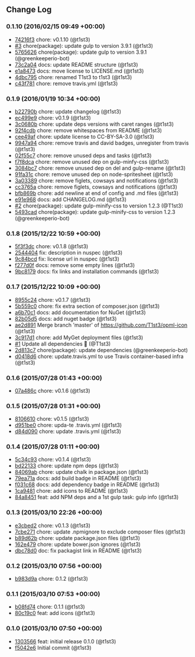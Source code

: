 ## Change Log

### 0.1.10 (2016/02/15 09:49 +00:00)
- [74216f3](https://github.com/legacy-icons/opml-icon/commit/74216f3367b97fcd0e97ee3204df9d65a42e2b19) chore: v0.1.10 (@t1st3)
- [#3](https://github.com/legacy-icons/opml-icon/pull/3) chore(package): update gulp to version 3.9.1 (@t1st3)
- [5765626](https://github.com/legacy-icons/opml-icon/commit/5765626f4a01d1839778eba7d0cb84b0e18ffee1) chore(package): update gulp to version 3.9.1 (@greenkeeperio-bot)
- [73c2a04](https://github.com/legacy-icons/opml-icon/commit/73c2a0416052de2cb43eaf28883d2dfe1a3dcdb7) docs: update README structure (@t1st3)
- [e1a8473](https://github.com/legacy-icons/opml-icon/commit/e1a847367ef9736a14c8df1aca70e1115baf78b8) docs: move license to LICENSE.md (@t1st3)
- [4dbc795](https://github.com/legacy-icons/opml-icon/commit/4dbc795a5aa0857fbc2ed39d6eab5cb1ef4d041c) chore: renamed T1st3 to t1st3 (@t1st3)
- [c43f781](https://github.com/legacy-icons/opml-icon/commit/c43f78145ba96969f75fa64017244905dbf075ae) chore: remove travis.yml (@t1st3)

### 0.1.9 (2016/01/19 10:34 +00:00)
- [b22790b](https://github.com/legacy-icons/opml-icon/commit/b22790ba0db6ea2588d85c7052101582d6a181cb) chore: update changelog (@t1st3)
- [ec499e9](https://github.com/legacy-icons/opml-icon/commit/ec499e96b25a71fe83c66cc1ce638e0ee3b56908) chore: v0.1.9 (@t1st3)
- [3c0680b](https://github.com/legacy-icons/opml-icon/commit/3c0680bb16b2474c8e94cbd5c18b074814316edc) chore: update deps versions with caret ranges (@t1st3)
- [92f4cdb](https://github.com/legacy-icons/opml-icon/commit/92f4cdb65eae8e49adf15143e59bd55ea9a38fc4) chore: remove whitespaces from README (@t1st3)
- [cee49af](https://github.com/legacy-icons/opml-icon/commit/cee49afeb7ed9bf8746b6e1e17c71368290e5a81) chore: update license to CC-BY-SA-3.0 (@t1st3)
- [9947a94](https://github.com/legacy-icons/opml-icon/commit/9947a94ad82404dc66a2a2ffa2cb66d0d0ef8343) chore: remove travis and david badges, unregister from travis (@t1st3)
- [02f55c7](https://github.com/legacy-icons/opml-icon/commit/02f55c72ec3b50cd546b30b895dc5708b947276a) chore: remove unused deps and tasks (@t1st3)
- [f7f8dca](https://github.com/legacy-icons/opml-icon/commit/f7f8dcac4c7ffba2a238cafeaac55c154b3e1dc3) chore: remove unused dep on gulp-minfy-css (@t1st3)
- [3084bc7](https://github.com/legacy-icons/opml-icon/commit/3084bc7b2889bf5b4ddf5a84297ecb27d8eac353) chore: remove unused dep on del and gulp-rename (@t1st3)
- [91fa31c](https://github.com/legacy-icons/opml-icon/commit/91fa31cc43e7b2f459e847862d55e038a8ada9dd) chore: remove unused dep on node-spritesheet (@t1st3)
- [3a03389](https://github.com/legacy-icons/opml-icon/commit/3a03389570e06ec284fb3d4177ae8c01e9b74c87) chore: remove figlets, cowsays and notifications (@t1st3)
- [cc3765a](https://github.com/legacy-icons/opml-icon/commit/cc3765a21c8a7174f73c75f1246e67f5ba98f51c) chore: remove figlets, cowsays and notifications (@t1st3)
- [bfb869b](https://github.com/legacy-icons/opml-icon/commit/bfb869bbf74283fb8a40a4d079b8468f99c057fb) chore: add newline at end of config and .md files (@t1st3)
- [e91e968](https://github.com/legacy-icons/opml-icon/commit/e91e968e9bb7a474bd92c7af5101d4cef9a539dd) docs: add CHANGELOG.md (@t1st3)
- [#2](https://github.com/legacy-icons/opml-icon/pull/2) chore(package): update gulp-minify-css to version 1.2.3 (@T1st3)
- [5493cad](https://github.com/legacy-icons/opml-icon/commit/5493cad6e7de3d1d0fc0cde201e581d2ef86f069) chore(package): update gulp-minify-css to version 1.2.3 (@greenkeeperio-bot)

### 0.1.8 (2015/12/22 10:59 +00:00)
- [5f3f3dc](https://github.com/legacy-icons/opml-icon/commit/5f3f3dc8cf0a3676cee179db594cfd3b0d0a29b1) chore: v0.1.8 (@t1st3)
- [2544404](https://github.com/legacy-icons/opml-icon/commit/2544404f469f9cdd176683e8231fb68e521c5d47) fix: description in nuspec (@t1st3)
- [9c84bcd](https://github.com/legacy-icons/opml-icon/commit/9c84bcdbcaab4782e988f7e9d60728c8599bfc2b) fix: license url in nuspec (@t1st3)
- [f277d0f](https://github.com/legacy-icons/opml-icon/commit/f277d0fdf14d1011f473af9a4f7eb66dc6858665) docs: remove some empty lines (@t1st3)
- [9bc8179](https://github.com/legacy-icons/opml-icon/commit/9bc8179e1b0c9a8981d28eccbc0fbd32ee0d7010) docs: fix links and installation commands (@t1st3)

### 0.1.7 (2015/12/22 10:09 +00:00)
- [8955c24](https://github.com/legacy-icons/opml-icon/commit/8955c240b9a5720750c4ae2aba13a70885b54de6) chore: v0.1.7 (@t1st3)
- [5b559c0](https://github.com/legacy-icons/opml-icon/commit/5b559c0076c78361b9e4f6a2db34f28ff9c06cf0) chore: fix extra section of composer.json (@t1st3)
- [a6b70c1](https://github.com/legacy-icons/opml-icon/commit/a6b70c14ea391c873eea41fb101f7f34c7f9afad) docs: add documentation for NuGet (@t1st3)
- [82b05d5](https://github.com/legacy-icons/opml-icon/commit/82b05d5fbfa07cfca9546247414bc9914d30ba9d) docs: add nuget badge (@t1st3)
- [ae2d891](https://github.com/legacy-icons/opml-icon/commit/ae2d891e54adfdb934fb61a2561bf722c2836cbd) Merge branch 'master' of https://github.com/T1st3/opml-icon (@t1st3)
- [3c917d1](https://github.com/legacy-icons/opml-icon/commit/3c917d12017ed53bf86094fdb3cba3153175f5cd) chore: add MyGet deployment files (@t1st3)
- [#1](https://github.com/legacy-icons/opml-icon/pull/1) Update all dependencies 🌴 (@T1st3)
- [2d813c7](https://github.com/legacy-icons/opml-icon/commit/2d813c7c8a359c30973e75f016f1ef97260b0336) chore(package): update dependencies (@greenkeeperio-bot)
- [d0418d6](https://github.com/legacy-icons/opml-icon/commit/d0418d6dd2c28cf97c028dbeb0c6cb567535f63e) chore: update.travis.yml to use Travis container-based infra (@t1st3)

### 0.1.6 (2015/07/28 01:43 +00:00)
- [07a486c](https://github.com/legacy-icons/opml-icon/commit/07a486c04bbccd4e4cf7995e69491b5bf832af4f) chore: v0.1.6 (@t1st3)

### 0.1.5 (2015/07/28 01:31 +00:00)
- [8106610](https://github.com/legacy-icons/opml-icon/commit/8106610fcf536a55518e103f9e7f2061138bee75) chore: v0.1.5 (@t1st3)
- [d951be0](https://github.com/legacy-icons/opml-icon/commit/d951be0bd2df1d2d35300792f1c12f26722713c0) chore: upda-te .travis.yml (@t1st3)
- [d84d090](https://github.com/legacy-icons/opml-icon/commit/d84d0902b5b935c04ae297171b2327c6c2878ad4) chore: update .travis.yml (@t1st3)

### 0.1.4 (2015/07/28 01:11 +00:00)
- [5c34c93](https://github.com/legacy-icons/opml-icon/commit/5c34c933a3df2965ca506ec9bf55db57a5298bcc) chore: v0.1.4 (@t1st3)
- [bd22133](https://github.com/legacy-icons/opml-icon/commit/bd2213393c655cf3824d3668891e4d64ce7c26b8) chore: update npm deps (@t1st3)
- [84069ab](https://github.com/legacy-icons/opml-icon/commit/84069ab6f1d44ef210f2cbe6f9e7cc62dc92f31b) chore: update chalk in package.json (@t1st3)
- [79ea71a](https://github.com/legacy-icons/opml-icon/commit/79ea71a18855b25efee1bfc7ea1d0dc4b8e10349) docs: add build badge in README (@t1st3)
- [f031c68](https://github.com/legacy-icons/opml-icon/commit/f031c68b15bf4e6300de0e563b44fb8a1e4e5875) docs: add dependency badge in README (@t1st3)
- [1ca9481](https://github.com/legacy-icons/opml-icon/commit/1ca94811d8c043c33f20a571044cbbdc96c40ca1) chore: add icons to README (@t1st3)
- [84a8451](https://github.com/legacy-icons/opml-icon/commit/84a84514012d14be5693c69b5b69453a58b8b64d) feat: add NPM deps and a 1st gulp task: gulp info (@t1st3)

### 0.1.3 (2015/03/10 22:26 +00:00)
- [e3cbed2](https://github.com/legacy-icons/opml-icon/commit/e3cbed2a83ac184116bdafd9d5e4fb84575206d1) chore: v0.1.3 (@t1st3)
- [7cbe271](https://github.com/legacy-icons/opml-icon/commit/7cbe2710b0b385557b48f62741c5fa243510aae5) chore: update .npmignore to exclude composer files (@t1st3)
- [b89d62b](https://github.com/legacy-icons/opml-icon/commit/b89d62b37ecc068ccf539f894e76e7aaa3476810) chore: update package.json files (@t1st3)
- [162e479](https://github.com/legacy-icons/opml-icon/commit/162e479f8685d46627efc4596df6e4ff17c468e3) chore: update bower.json ignores (@t1st3)
- [dbc78d0](https://github.com/legacy-icons/opml-icon/commit/dbc78d02e6392f8fde942cf1a7fa62d89d4389f6) doc: fix packagist link in README (@t1st3)

### 0.1.2 (2015/03/10 07:56 +00:00)
- [b983d9a](https://github.com/legacy-icons/opml-icon/commit/b983d9a9592e266949f6c01b47c021929cd32a2d) chore: 0.1.2 (@t1st3)

### 0.1.1 (2015/03/10 07:53 +00:00)
- [b08fd74](https://github.com/legacy-icons/opml-icon/commit/b08fd74c3230a3902619393d25e9446f12e81038) chore: 0.1.1 (@t1st3)
- [80c19c0](https://github.com/legacy-icons/opml-icon/commit/80c19c0ffaa8c54f420cd0f268b48369de13be24) feat: add icons (@t1st3)

### 0.1.0 (2015/03/10 07:50 +00:00)
- [1303566](https://github.com/legacy-icons/opml-icon/commit/1303566456844d0879a1f5a7fde716ad3154d50f) feat: initial release 0.1.0 (@t1st3)
- [f5042e6](https://github.com/legacy-icons/opml-icon/commit/f5042e6cc8515d5992796f941abd5740ea8b15bb) Initial commit (@t1st3)